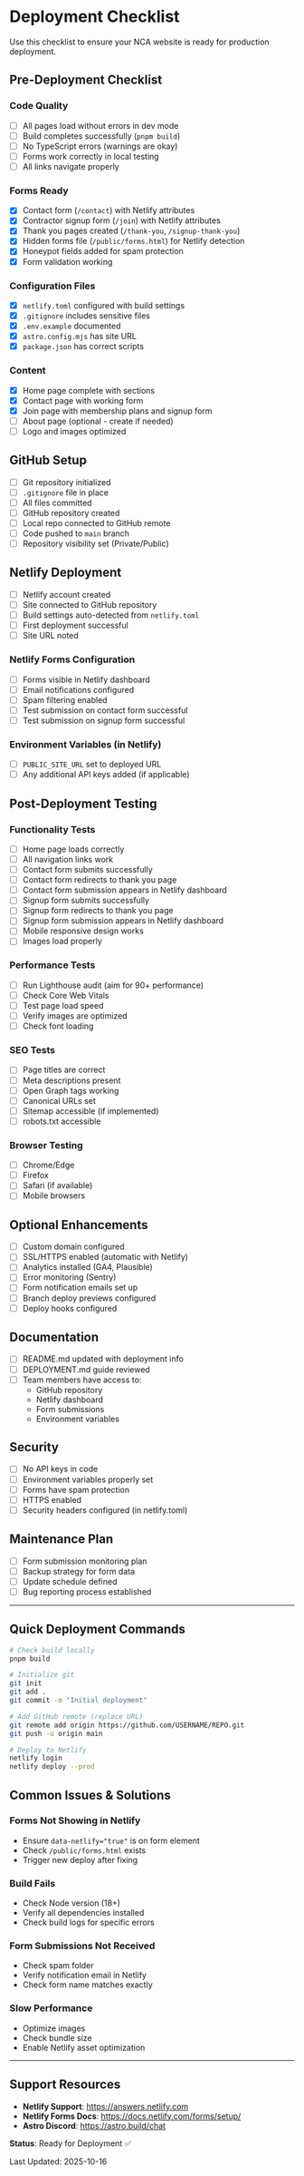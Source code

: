 # Deployment Checklist

Use this checklist to ensure your NCA website is ready for production deployment.

## Pre-Deployment Checklist

### Code Quality
- [ ] All pages load without errors in dev mode
- [ ] Build completes successfully (`pnpm build`)
- [ ] No TypeScript errors (warnings are okay)
- [ ] Forms work correctly in local testing
- [ ] All links navigate properly

### Forms Ready
- [x] Contact form (`/contact`) with Netlify attributes
- [x] Contractor signup form (`/join`) with Netlify attributes
- [x] Thank you pages created (`/thank-you`, `/signup-thank-you`)
- [x] Hidden forms file (`/public/forms.html`) for Netlify detection
- [x] Honeypot fields added for spam protection
- [x] Form validation working

### Configuration Files
- [x] `netlify.toml` configured with build settings
- [x] `.gitignore` includes sensitive files
- [x] `.env.example` documented
- [x] `astro.config.mjs` has site URL
- [x] `package.json` has correct scripts

### Content
- [x] Home page complete with sections
- [x] Contact page with working form
- [x] Join page with membership plans and signup form
- [ ] About page (optional - create if needed)
- [ ] Logo and images optimized

## GitHub Setup

- [ ] Git repository initialized
- [ ] `.gitignore` file in place
- [ ] All files committed
- [ ] GitHub repository created
- [ ] Local repo connected to GitHub remote
- [ ] Code pushed to `main` branch
- [ ] Repository visibility set (Private/Public)

## Netlify Deployment

- [ ] Netlify account created
- [ ] Site connected to GitHub repository
- [ ] Build settings auto-detected from `netlify.toml`
- [ ] First deployment successful
- [ ] Site URL noted

### Netlify Forms Configuration
- [ ] Forms visible in Netlify dashboard
- [ ] Email notifications configured
- [ ] Spam filtering enabled
- [ ] Test submission on contact form successful
- [ ] Test submission on signup form successful

### Environment Variables (in Netlify)
- [ ] `PUBLIC_SITE_URL` set to deployed URL
- [ ] Any additional API keys added (if applicable)

## Post-Deployment Testing

### Functionality Tests
- [ ] Home page loads correctly
- [ ] All navigation links work
- [ ] Contact form submits successfully
- [ ] Contact form redirects to thank you page
- [ ] Contact form submission appears in Netlify dashboard
- [ ] Signup form submits successfully
- [ ] Signup form redirects to thank you page
- [ ] Signup form submission appears in Netlify dashboard
- [ ] Mobile responsive design works
- [ ] Images load properly

### Performance Tests
- [ ] Run Lighthouse audit (aim for 90+ performance)
- [ ] Check Core Web Vitals
- [ ] Test page load speed
- [ ] Verify images are optimized
- [ ] Check font loading

### SEO Tests
- [ ] Page titles are correct
- [ ] Meta descriptions present
- [ ] Open Graph tags working
- [ ] Canonical URLs set
- [ ] Sitemap accessible (if implemented)
- [ ] robots.txt accessible

### Browser Testing
- [ ] Chrome/Edge
- [ ] Firefox
- [ ] Safari (if available)
- [ ] Mobile browsers

## Optional Enhancements

- [ ] Custom domain configured
- [ ] SSL/HTTPS enabled (automatic with Netlify)
- [ ] Analytics installed (GA4, Plausible)
- [ ] Error monitoring (Sentry)
- [ ] Form notification emails set up
- [ ] Branch deploy previews configured
- [ ] Deploy hooks configured

## Documentation

- [ ] README.md updated with deployment info
- [ ] DEPLOYMENT.md guide reviewed
- [ ] Team members have access to:
  - GitHub repository
  - Netlify dashboard
  - Form submissions
  - Environment variables

## Security

- [ ] No API keys in code
- [ ] Environment variables properly set
- [ ] Forms have spam protection
- [ ] HTTPS enabled
- [ ] Security headers configured (in netlify.toml)

## Maintenance Plan

- [ ] Form submission monitoring plan
- [ ] Backup strategy for form data
- [ ] Update schedule defined
- [ ] Bug reporting process established

---

## Quick Deployment Commands

```bash
# Check build locally
pnpm build

# Initialize git
git init
git add .
git commit -m "Initial deployment"

# Add GitHub remote (replace URL)
git remote add origin https://github.com/USERNAME/REPO.git
git push -u origin main

# Deploy to Netlify
netlify login
netlify deploy --prod
```

## Common Issues & Solutions

### Forms Not Showing in Netlify
- Ensure `data-netlify="true"` is on form element
- Check `/public/forms.html` exists
- Trigger new deploy after fixing

### Build Fails
- Check Node version (18+)
- Verify all dependencies installed
- Check build logs for specific errors

### Form Submissions Not Received
- Check spam folder
- Verify notification email in Netlify
- Check form name matches exactly

### Slow Performance
- Optimize images
- Check bundle size
- Enable Netlify asset optimization

---

## Support Resources

- **Netlify Support**: https://answers.netlify.com
- **Netlify Forms Docs**: https://docs.netlify.com/forms/setup/
- **Astro Discord**: https://astro.build/chat

**Status**: Ready for Deployment ✅

Last Updated: 2025-10-16
